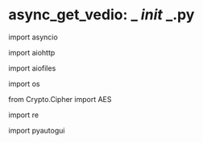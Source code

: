 # async_get_vedio: _ _init_ _.py

import asyncio

import aiohttp

import aiofiles

import os

from Crypto.Cipher import AES

import re

import pyautogui
